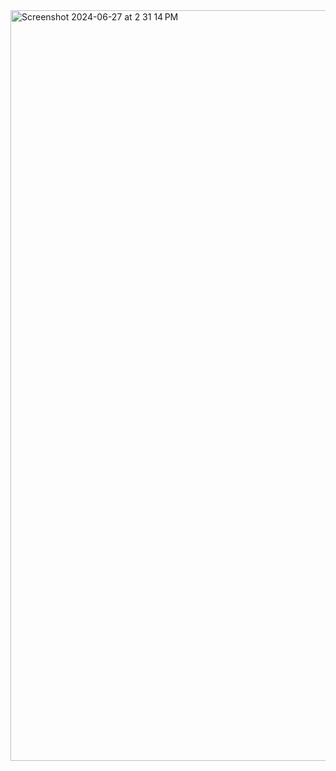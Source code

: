 <img width="1201" alt="Screenshot 2024-06-27 at 2 31 14 PM" src="https://github.com/sasankyadavd99/Data-Engineering/assets/160814035/ae20149f-15f8-46df-abc5-10113c3f9e3f">
